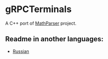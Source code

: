 # gRPCTerminals

A C++ port of [MathParser](https://github.com/SoftStoneDevelop/MathParser) project.

## Readme in another languages:
 - [Russian](https://github.com/SoftStoneDevelop/MathParser-Port/blob/main/README_ru.md)
